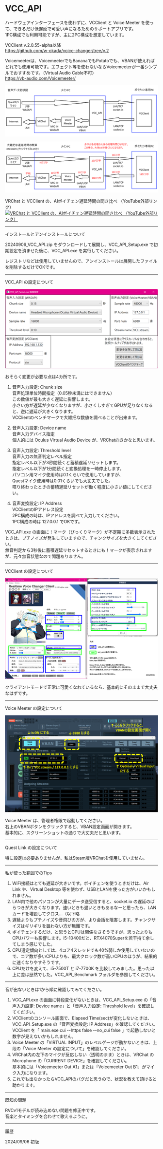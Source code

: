 # VCC_API

ハードウェアインターフェースを使わずに、VCClient と Voice Meeter を使って、できるだけ低遅延で可愛い声になるためのサポートアプリです。  
1PC構成でも利用可能ですが、主に2PC構成を想定しています。

VCClient v.2.0.55-alpha以降  
https://github.com/w-okada/voice-changer/tree/v.2

Voicemeeterは、VoicemeeterでもBananaでもPotatoでも、VBANが使えればどれでも使用可能です。エフェクト等を使わないならVoicemeeterが一番シンプルでおすすめです。（Virtual Audio Cable不可）  
https://vb-audio.com/Voicemeeter/

![Flowchart](Documents/Flowchart.png)

![Rate_RTX3060Ti](Documents/Rate_RTX3060Ti.png)

VRChat と VCClient の、AIボイチェン遅延時間の聞き比べ （YouTube外部リンク）
[![VRChat と VCClient の、AIボイチェン遅延時間の聞き比べ （YouTube外部リンク）](http://img.youtube.com/vi/GGrnsCCDLhU/0.jpg)](https://www.youtube.com/watch?v=GGrnsCCDLhU)

---

インストールとアンインストールについて

20240906_VCC_API.zip をダウンロードして展開し、VCC_API_Setup.exe で初期設定を済ませた後に、VCC_API.exe を実行してください。

レジストリなどは使用していませんので、アンインストールは展開したファイルを削除するだけでOKです。

---

VCC_API の設定について

![VCC_API_Settings](Documents/VCC_API_Settings.png)

おそらく変更が必要な点は4カ所です。

1. 音声入力設定: Chunk size  
音声処理単位時間指定（0.05秒未満にはできません）  
この数値が最も大きく遅延に影響します。  
小さい方が遅延が少なくなりますが、小さくしすぎてGPUが足りなくなると、逆に遅延が大きくなります。  
VCClientのベンチマークで大雑把な数値を調べることが出来ます。

1. 音声入力設定: Device name  
音声入力デバイス指定  
個人的には Oculus Virtual Audio Device が、VRChat向きかなと思います。

1. 音声入力設定: Threshold level  
音声入力の無音判定レベル指定  
指定レベル以下が3秒間続くと蓄積遅延リセットします。  
指定レベル以下が1分間続くと変換処理を一時停止します。  
パソコン用マイク使用時は0.1くらいで使用していますが、  
Questマイク使用時は0.01くらいでも大丈夫でした。  
喋り終わったときの蓄積遅延リセットが働く程度に小さい値にしてください。

1. 音声変換設定: IP Address  
VCClientのIPアドレス設定  
2PC構成の時は、IPアドレスを調べて入力してください。  
1PC構成の時は 127.0.0.1 でOKです。

VCC_API.exe の画面に！マーク（びっくりマーク）が不定期に多数表示されたときは、プチノイズが発生していますので、チャンクサイズを大きくしてください。  
無音判定から3秒後に蓄積遅延リセットするときにも！マークが表示されますが、元々無音状態なので問題ありません。

---

VCClient の設定について

![VCClient_Settings](Documents/VCClient_Settings.png)

クライアントモードで正常に可愛くなれているなら、基本的にそのままで大丈夫なはずです。

---

Voice Meeter の設定について

![VoiceMeeter_Settings](Documents/VoiceMeeter_Settings.png)

Voice Meeter は、管理者権限で起動してください。  
右上のVBANボタンをクリックすると、VBAN設定画面が開きます。  
基本的に、スクリーンショットの通りで大丈夫だと思います。

---

Quest Link の設定について

特に設定は必要ありませんが、私はSteam版VRChatを使用していません。

---

私が使った範囲でのTips

1. WiFi接続はとても遅延が大きいです。ボイチェンを使うときだけは、Air Link や、Virtual Desktop 等を使わず、USBとLANを使った方がいいかもしれません。
1. LAN内で他のパソコンが大量にデータ送受信すると、socket.io の遅延のばらつきが大きくなります。速いときも遅いときもあるなーと思ったら、LANカードを増設してクロス…（以下略
1. 遅延よりもプチノイズや音飛びの方が、より会話を阻害します。チャンクサイズはギリギリを狙わない方が無難です。
1. ボイチェンするだけ、と思うとCPUは関係なさそうですが、思ったよりもCPUパワーも影響します。i5-10400だと、RTX4070Superを若干持て余してしまう感じでした。
1. CPU選定傾向としては、4コア4スレッドでも40%弱しか使用していないので、コア数が多いCPUよりも、最大クロック数が高いCPUのほうが、結果的に速くなりやすそうです。
1. CPUだけを変えて、i5-7500T と i7-7700K を比較してみました。思った以上に差は歴然でした。VCC_API_Benchmark フォルダを参照してください。

---

音が出ないときは1から順に確認してみてください。

1. VCC_API.exe の画面に特段変化がないときは、VCC_API_Setup.exe の「音声入力設定: Device name」と「音声入力設定: Threshold level」を確認してください。
1. VCClientのコンソール画面で、Elapsed Time(sec)が変化しないときは、VCC_API_Setup.exe の「音声変換設定: IP Address」を確認してください。  
VCClient を「 main.exe cui --https false --no_cui false 」で起動しないと数字が見えないかもしれません。
1. Voice Meeter の「VIRTUAL INPUT」のレベルゲージが動かないときは、上段の「Voice Meeter の設定について」を確認してください。
1. VRChat内の左下のマイクが反応しない（透明のまま）ときは、VRChat の Microphone の「CURRENT DEVICE」を確認してください。  
基本的には「Voicemeeter Out A1」または「Voicemeeter Out B1」がマイク入力になります。
1. これでも出なかったらVCC_APIのバグだと思うので、状況を教えて頂けると助かります。

---

既知の問題

RVCv1モデルが読み込めない問題を修正中です。  
音楽とタイミングを合わせて歌えるように。

---

履歴

2024/09/06 初版

